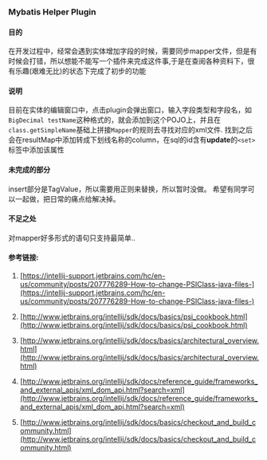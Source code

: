### Mybatis Helper Plugin

#### 目的
在开发过程中，经常会遇到实体增加字段的时候，需要同步mapper文件，但是有时候会打错，所以想能不能写一个插件来完成这件事,于是在查阅各种资料下，很有乐趣(艰难无比)的状态下完成了初步的功能

#### 说明

目前在实体的编辑窗口中，点击plugin会弹出窗口，输入字段类型和字段名，如`BigDecimal testName`这种格式的，就会添加到这个POJO上，并且在`class.getSimpleName`基础上拼接`Mapper`的规则去寻找对应的xml文件. 找到之后会在resultMap中添加转成下划线名称的column，在sql的id含有**update**的`<set>`标签中添加该属性


#### 未完成的部分

insert部分是TagValue，所以需要用正则来替换，所以暂时没做。
希望有同学可以一起做，把日常的痛点给解决掉。


#### 不足之处

对mapper好多形式的语句只支持最简单..


#### 参考链接:

1. [https://intellij-support.jetbrains.com/hc/en-us/community/posts/207776289-How-to-change-PSIClass-java-files-](https://intellij-support.jetbrains.com/hc/en-us/community/posts/207776289-How-to-change-PSIClass-java-files-)

2. [http://www.jetbrains.org/intellij/sdk/docs/basics/psi_cookbook.html](http://www.jetbrains.org/intellij/sdk/docs/basics/psi_cookbook.html)

3. [http://www.jetbrains.org/intellij/sdk/docs/basics/architectural_overview.html](http://www.jetbrains.org/intellij/sdk/docs/basics/architectural_overview.html)

4. [http://www.jetbrains.org/intellij/sdk/docs/reference_guide/frameworks_and_external_apis/xml_dom_api.html?search=xml](http://www.jetbrains.org/intellij/sdk/docs/reference_guide/frameworks_and_external_apis/xml_dom_api.html?search=xml)

5. [http://www.jetbrains.org/intellij/sdk/docs/basics/checkout_and_build_community.html](http://www.jetbrains.org/intellij/sdk/docs/basics/checkout_and_build_community.html)

